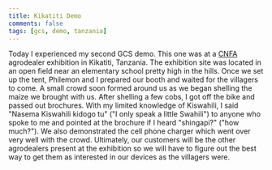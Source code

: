 ```yaml
---
title: Kikatiti Demo
comments: false
tags: [gcs, demo, tanzania]
---
```

Today I experienced my second GCS demo. This one was at a [CNFA](http://www.cnfa.org/) agrodealer exhibition in Kikatiti, Tanzania. The exhibition site was located in an open field near an elementary school pretty high in the hills. Once we set up the tent, Philemon and I prepared our booth and waited for the villagers to come. A small crowd soon formed around us as we began shelling the maize we brought with us. <!-- more --> After shelling a few cobs, I got off the bike and passed out brochures. With my limited knowledge of Kiswahili, I said "Nasema Kiswahili kidogo tu" ("I only speak a little Swahili") to anyone who spoke to me and pointed at the brochure if I heard "shingapi?" ("how much?"). We also demonstrated the cell phone charger which went over very well with the crowd. Ultimately, our customers will be the other agrodealers present at the exhibition so we will have to figure out the best way to get them as interested in our devices as the villagers were.
